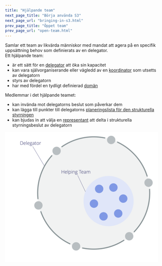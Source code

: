 ```yaml
---
title: "Hjälpande team"
next_page_title: "Börja använda S3"
next_page_url: "bringing-in-s3.html"
prev_page_title: "Öppet team"
prev_page_url: "open-team.html"
---
```



<div class="card summary"><div class="card-body">Samlar ett team av likvärda människor med mandat att agera på en specifik uppsättning behov som definierats av en delegator.
</div></div>
Ett hjälpande team:

- är ett sätt för en <a href="glossary.html#entry-delegator" class="glossary-tooltip" data-toggle="tooltip" title="Delegator: En individ eller grupp som delegerar ansvarigheten för en domän till andra.">delegator</a> att öka sin kapacitet
- kan vara självorganiserande eller vägledd av en [koordinator](coordinator.html) som utsetts av delegatorn
- styrs av delegatorn
- har med fördel en tydligt definierad <a href="glossary.html#entry-domain" class="glossary-tooltip" data-toggle="tooltip" title="Domän: Ett tydligt urskiljbart område av inflytande, aktivitet och beslutsfattande inom en organisation.">domän</a>

Medlemmar i det hjälpande teamet:

- kan invända mot delegatorns beslut som påverkar dem
- kan lägga till punkter till delegatorns <a href="glossary.html#entry-governance-backlog" class="glossary-tooltip" data-toggle="tooltip" title="Planeringslista för strukturell styrning: En synlig, prioriterad lista över ärenden (drivkrafter) som är kopplade till att styra en domän och kräver åtgärder.">planeringslista för den strukturella styrningen</a>
- kan bjudas in att välja en [representant](representative.html) att delta i strukturella styrningsbeslut av delegatorn

![Hjälpande team](img/structural-patterns/helping-team.png)